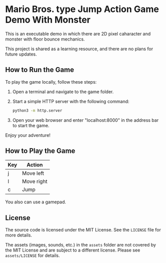 # Mario Bros. type Jump Action Game Demo With Monster

This is an executable demo in which there are 2D pixel caharacter and monster with floor bounce mechanics.

This project is shared as a learning resource, and there are no plans for future updates.

## How to Run the Game

To play the game locally, follow these steps:

1. Open a terminal and navigate to the game folder.
2. Start a simple HTTP server with the following command:
   
   ```bash
   python3 -m http.server
   ```

3. Open your web browser and enter "localhost:8000" in the address bar to start the game.

Enjoy your adventure!

## How to Play the Game

| Key | Action                       |
|-----|------------------------------|
| j   | Move left                    |
| l   | Move right                   |
| c   | Jump                         |

You also can use a gamepad.


## License
The source code is licensed under the MIT License. See the `LICENSE` file for more details.

The assets (images, sounds, etc.) in the `assets` folder are not covered by the MIT License and are subject to a different license. Please see `assets/LICENSE` for details.

